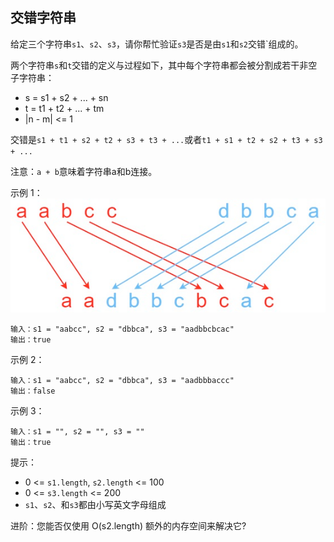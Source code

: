 ## 交错字符串

给定三个字符串`s1`、`s2`、`s3`，请你帮忙验证`s3`是否是由`s1`和`s2`交错`组成的。

两个字符串`s`和`t`交错的定义与过程如下，其中每个字符串都会被分割成若干非空子字符串：

* s = s1 + s2 + ... + sn
* t = t1 + t2 + ... + tm
* |n - m| <= 1

交错是`s1 + t1 + s2 + t2 + s3 + t3 + ...`或者`t1 + s1 + t2 + s2 + t3 + s3 + ...`

注意：`a + b`意味着字符串a和b连接。



示例 1：
![img.png](../images/97.interleaving-string.png)
```
输入：s1 = "aabcc", s2 = "dbbca", s3 = "aadbbcbcac"
输出：true
```
示例 2：

```
输入：s1 = "aabcc", s2 = "dbbca", s3 = "aadbbbaccc"
输出：false
```
示例 3：

```
输入：s1 = "", s2 = "", s3 = ""
输出：true
```

提示：

* 0 <= `s1.length`, `s2.length` <= 100
* 0 <= `s3.length` <= 200
* `s1`、`s2`、和`s3`都由小写英文字母组成


进阶：您能否仅使用 O(s2.length) 额外的内存空间来解决它?